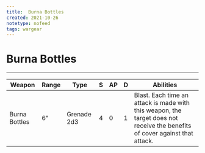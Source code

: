 ```yaml
---
title:  Burna Bottles
created: 2021-10-26
notetype: nofeed
tags: wargear
---
```


# Burna Bottles

---

| Weapon        | Range | Type        | S   | AP  | D   | Abilities                                                                                                                   |
| ------------- | ----- | ----------- | --- | --- | --- | --------------------------------------------------------------------------------------------------------------------------- |
| Burna Bottles | 6"    | Grenade 2d3 | 4   | 0   | 1   | Blast. Each time an attack is made with this weapon, the target does not receive the benefits of cover against that attack. | 
